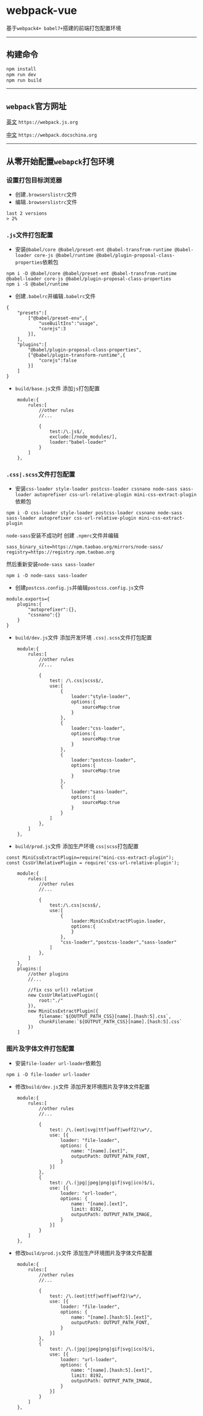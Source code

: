# webpack-vue

基于`webpack4+ babel7+`搭建的前端打包配置环境

--- 


## 构建命令

```javascript
npm install 
npm run dev
npm run build
```

---

## `webpack`官方网址
[英文](https://webpack.js.org/) `https://webpack.js.org`

[中文](https://webpack.docschina.org/) `https://webpack.docschina.org`

---
## 从零开始配置`webapck`打包环境

### 设置打包目标浏览器
- 创建`.browserslistrc`文件
- 编辑`.browserslistrc`文件

```
last 2 versions
> 2%
```

### `.js`文件打包配置

- 安装`@babel/core @babel/preset-ent @babel-transfrom-runtime @babel-loader core-js @babel/runtime @babel/plugin-proposal-class-properties`依赖包
```
npm i -D @babel/core @babel/preset-ent @babel-transfrom-runtime @babel-loader core-js @babel/plugin-proposal-class-properties
npm i -S @babel/runtime
```

- 创建`.babelrc`并编辑`.babelrc`文件
```
{
    "presets":[
        ["@babel/preset-env",{
            "useBuiltIns":"usage",
            "corejs":3
        }],
    ],
    "plugins":[
        "@babel/plugin-proposal-class-properties",
        ["@babel/plugin-transform-runtime",{
            "corejs":false
        }]
    ]
}
```

- `build/base.js`文件 添加`js`打包配置
```
    module:{
        rules:[
            //other rules
            //...

            {
                test:/\.js$/,
                exclude:[/node_modules/],
                loader:"babel-loader"
            }
        ]
    },
```

### `.css|.scss`文件打包配置

- 安装`css-loader style-loader postcss-loader cssnano node-sass sass-loader autoprefixer css-url-relative-plugin mini-css-extract-plugin`依赖包
```
npm i -D css-loader style-loader postcss-loader cssnano node-sass sass-loader autoprefixer css-url-relative-plugin mini-css-extract-plugin
```
`node-sass`安装不成功时 创建 `.npmrc`文件并编辑
```
sass_binary_site=https://npm.taobao.org/mirrors/node-sass/
registry=https://registry.npm.taobao.org
```
然后重新安装`node-sass sass-loader`
```
npm i -D node-sass sass-loader
```

- 创建`postcss.config.js`并编辑`postcss.config.js`文件
```
module.exports={
    plugins:{
        "autoprefixer":{},
        "cssnano":{}
    }
}
```

- `build/dev.js`文件 添加开发环境 `.css|.scss`文件打包配置
```
    module:{
        rules:[
            //other rules
            //...

            {
                test: /\.css|scss$/,
                use:[
                    {
                        loader:"style-loader",
                        options:{
                            sourceMap:true
                        }
                    },
                    {
                        loader:"css-loader",
                        options:{
                            sourceMap:true
                        }
                    },
                    {
                        loader:"postcss-loader",
                        options:{
                            sourceMap:true
                        }
                    },
                    {
                        loader:"sass-loader",
                        options:{
                            sourceMap:true
                        }
                    }
                ]
            },
        ]
    },
```

- `build/prod.js`文件 添加生产环境 `css|scss`打包配置
```
const MiniCssExtractPlugin=require("mini-css-extract-plugin");
const CssUrlRelativePlugin = require('css-url-relative-plugin');
```
```
    module:{
        rules:[
            //other rules
            //...

            {
                test:/\.css|scss$/,
                use:[
                    {
                        loader:MiniCssExtractPlugin.loader,
                        options:{
                        }
                    },
                    "css-loader","postcss-loader","sass-loader"
                ]
            }, 
        ]
    },
    plugins:[
        //other plugins
        //...

        //fix css url() relative 
        new CssUrlRelativePlugin({
            root:"./"
        }),
        new MiniCssExtractPlugin({
            filename:`${OUTPUT_PATH_CSS}[name].[hash:5].css`,
            chunkFilename:`${OUTPUT_PATH_CSS}[name].[hash:5].css`
        })
    ]
```

### 图片及字体文件打包配置
- 安装`file-loader url-loader`依赖包
```
npm i -D file-loader url-loader
```
- 修改`build/dev.js`文件 添加开发环境图片及字体文件配置
```
    module:{
        rules:[
            //other rules
            //...

            {
                test: /\.(eot|svg|ttf|woff|woff2)\w*/,
                use: [{
                    loader: "file-loader",
                    options: {
                        name: "[name].[ext]",
                        outputPath: OUTPUT_PATH_FONT,
                    }
                }]
            }, 
            {
                test: /\.(jpg|jpeg|png|gif|svg|ico)$/i,
                use: [{
                    loader: "url-loader",
                    options: {
                        name: "[name].[ext]",
                        limit: 8192,
                        outputPath: OUTPUT_PATH_IMAGE,
                    }
                }]
            }
        ]
    },
```
- 修改`build/prod.js`文件 添加生产环境图片及字体文件配置
```
    module:{
        rules:[
            //other rules
            //...

            {
                test: /\.(eot|ttf|woff|woff2)\w*/,
                use: [{
                    loader: "file-loader",
                    options: {
                        name: "[name].[hash:5].[ext]",
                        outputPath: OUTPUT_PATH_FONT,
                    }
                }]
            }, 
            {
                test: /\.(jpg|jpeg|png|gif|svg|ico)$/i,
                use: [{
                    loader: "url-loader",
                    options: {
                        name: "[name].[hash:5].[ext]",
                        limit: 8192,
                        outputPath: OUTPUT_PATH_IMAGE,
                    }
                }]
            }
        ]
    },
```